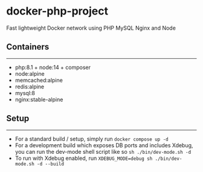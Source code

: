 # docker-php-project
Fast lightweight Docker network using PHP MySQL Nginx and Node

## Containers
------------
- php:8.1 + node:14 + composer
- node:alpine
- memcached:alpine
- redis:alpine
- mysql:8
- nginx:stable-alpine

## Setup
------------

* For a standard build / setup, simply run
  ```docker compose up -d ```
* For a development build which exposes DB ports and includes Xdebug, you can run the dev-mode shell script like so
  ```sh ./bin/dev-mode.sh -d```
* To run with Xdebug enabled, run
  ```XDEBUG_MODE=debug sh ./bin/dev-mode.sh -d --build```

